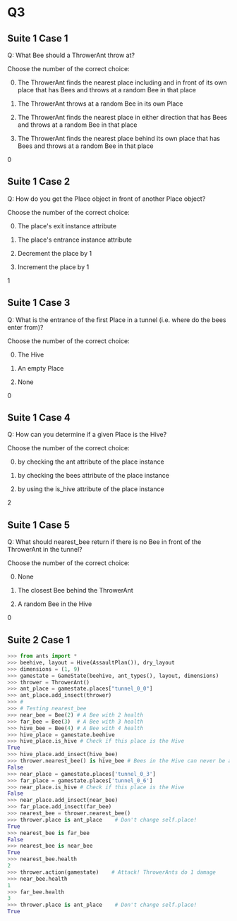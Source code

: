 # Q3

## Suite 1 Case 1

Q: What Bee should a ThrowerAnt throw at?

Choose the number of the correct choice:

0) The ThrowerAnt finds the nearest place including and in front of its own place that has Bees and throws at a random Bee in that place

1) The ThrowerAnt throws at a random Bee in its own Place

2) The ThrowerAnt finds the nearest place in either direction that has Bees and throws at a random Bee in that place

3) The ThrowerAnt finds the nearest place behind its own place that has Bees and throws at a random Bee in that place

0

## Suite 1 Case 2

Q: How do you get the Place object in front of another Place object?

Choose the number of the correct choice:

0) The place's exit instance attribute

1) The place's entrance instance attribute

2) Decrement the place by 1

3) Increment the place by 1

1

## Suite 1 Case 3

Q: What is the entrance of the first Place in a tunnel (i.e. where do the bees enter from)?

Choose the number of the correct choice:

0) The Hive

1) An empty Place

2) None

0

## Suite 1 Case 4

Q: How can you determine if a given Place is the Hive?

Choose the number of the correct choice:

0) by checking the ant attribute of the place instance

1) by checking the bees attribute of the place instance

2) by using the is_hive attribute of the place instance

2

## Suite 1 Case 5

Q: What should nearest_bee return if there is no Bee in front of the ThrowerAnt in the tunnel?

Choose the number of the correct choice:

0) None

1) The closest Bee behind the ThrowerAnt

2) A random Bee in the Hive

0

## Suite 2 Case 1

```Python
>>> from ants import *
>>> beehive, layout = Hive(AssaultPlan()), dry_layout
>>> dimensions = (1, 9)
>>> gamestate = GameState(beehive, ant_types(), layout, dimensions)
>>> thrower = ThrowerAnt()
>>> ant_place = gamestate.places["tunnel_0_0"]
>>> ant_place.add_insect(thrower)
>>> #
>>> # Testing nearest_bee
>>> near_bee = Bee(2) # A Bee with 2 health
>>> far_bee = Bee(3)  # A Bee with 3 health
>>> hive_bee = Bee(4) # A Bee with 4 health
>>> hive_place = gamestate.beehive
>>> hive_place.is_hive # Check if this place is the Hive
True
>>> hive_place.add_insect(hive_bee)
>>> thrower.nearest_bee() is hive_bee # Bees in the Hive can never be attacked
False
>>> near_place = gamestate.places['tunnel_0_3']
>>> far_place = gamestate.places['tunnel_0_6']
>>> near_place.is_hive # Check if this place is the Hive
False
>>> near_place.add_insect(near_bee)
>>> far_place.add_insect(far_bee)
>>> nearest_bee = thrower.nearest_bee()
>>> thrower.place is ant_place    # Don't change self.place!
True
>>> nearest_bee is far_bee
False
>>> nearest_bee is near_bee
True
>>> nearest_bee.health
2
>>> thrower.action(gamestate)    # Attack! ThrowerAnts do 1 damage
>>> near_bee.health
1
>>> far_bee.health
3
>>> thrower.place is ant_place    # Don't change self.place!
True
```